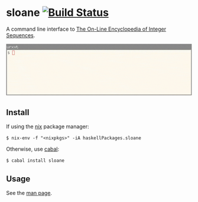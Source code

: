 # sloane [![Build Status](https://travis-ci.org/akc/sloane.svg)](https://travis-ci.org/akc/sloane)

A command line interface to
[The On-Line Encyclopedia of Integer Sequences](http://oeis.org).

![demo](https://github.com/akc/sloane/raw/master/demo.gif)

## Install

If using the [nix](https://nixos.org/nix/) package manager:

```
$ nix-env -f "<nixpkgs>" -iA haskellPackages.sloane
```

Otherwise, use [cabal](https://www.haskell.org/cabal/):

```
$ cabal install sloane
```

## Usage

See the [man page](https://github.com/akc/sloane/blob/master/sloane.md).
